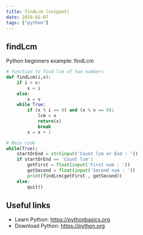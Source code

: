 ```yaml
---
title: findLcm (snippet)
date: 2019-02-07
tags: ["python"]
---
```


## findLcm

Python beginners example: findLcm

```python
# function to find lcm of two numbers
def findLcm(i,v):
    if i > v:
        x = i
    else:
        x = v
    while True:
        if (x % i == 0) and (x % v == 0):
            lcm = x
            return(x)
            break
        x = x + 1

# Main code
while(True):
    startOrEnd = str(input('Count lcm or End : '))
    if startOrEnd == 'Count lcm':
        getFirst = float(input('First num : '))
        getSecond = float(input('Second num : '))
        print(findLcm(getFirst , getSecond))
    else:
        quit()


```

## Useful links

- Learn Python: https://pythonbasics.org
- Download Python: https://python.org
